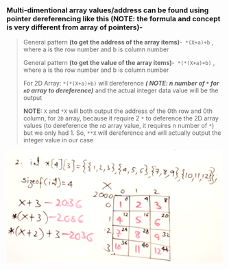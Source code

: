 
### Multi-dimentional array values/address can be found using pointer dereferencing like this (NOTE: the formula and concept is very different from array of pointers)-

> General pattern **(to get the address of the array items)**-` *(X+a)+b` , where a is the row number and b is column number 
>
> General pattern **(to get the value of the array items)**-` *(*(X+a)+b)` , where a is the row number and b is column number 
>
>For 2D Array:  `*(*(X+a)+b)` will dereference ***( NOTE: n number of `*` for `nD` array to dereference)*** and the actual integer data value will be the output
>
> **NOTE:** `X` and `*X` will both output the address of the 0th row and 0th column, for `2D` array, because it require 2 `*` to deference the 2D array values (to dereference the `nD` array value, it requires n number of `*`) but we only had 1. So, `**X` will dereference and will actually output the integer value in our case
 

<img src='./res/q2.png'>
